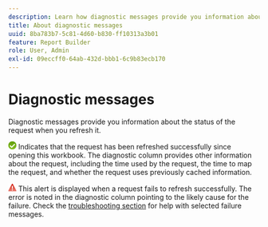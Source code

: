 ```yaml
---
description: Learn how diagnostic messages provide you information about the request status.
title: About diagnostic messages
uuid: 8ba783b7-5c81-4d60-b830-ff10313a3b01
feature: Report Builder
role: User, Admin
exl-id: 09eccff0-64ab-432d-bbb1-6c9b83ecb170
---
```

# Diagnostic messages

Diagnostic messages provide you information about the status of the request when you refresh it.

 ![Icon of green checkmark indicating the request refreshed successfully.](assets/icon_notice_success.gif) Indicates that the request has been refreshed successfully since opening this workbook. The diagnostic column provides other information about the request, including the time used by the request, the time to map the request, and whether the request uses previously cached information.

![Icon of red triangle with exclamation mark indicating the request refresh failed.](assets/icon_notice_warn.gif) This alert is displayed when a request fails to refresh successfully. The error is noted in the diagnostic column pointing to the likely cause for the failure. Check the [troubleshooting section](/help/analyze/legacy-report-builder/troubleshoot.md) for help with selected failure messages.

